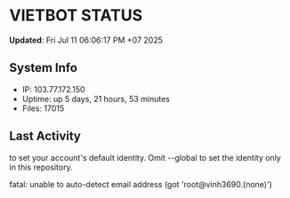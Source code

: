 # VIETBOT STATUS
**Updated**: Fri Jul 11 06:06:17 PM +07 2025

## System Info
- IP: 103.77.172.150
- Uptime: up 5 days, 21 hours, 53 minutes
- Files: 17015

## Last Activity

to set your account's default identity.
Omit --global to set the identity only in this repository.

fatal: unable to auto-detect email address (got 'root@vinh3690.(none)')
